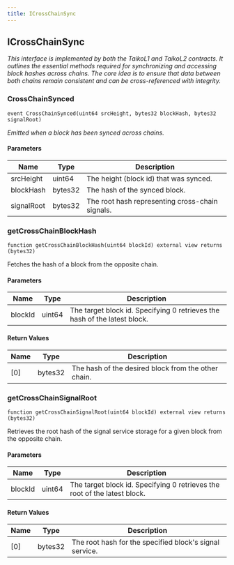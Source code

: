 ```yaml
---
title: ICrossChainSync
---
```


## ICrossChainSync

_This interface is implemented by both the TaikoL1 and TaikoL2
contracts.
It outlines the essential methods required for synchronizing and accessing
block hashes across chains. The core idea is to ensure that data between
both chains remain consistent and can be cross-referenced with integrity._

### CrossChainSynced

```solidity
event CrossChainSynced(uint64 srcHeight, bytes32 blockHash, bytes32 signalRoot)
```

_Emitted when a block has been synced across chains._

#### Parameters

| Name       | Type    | Description                                     |
| ---------- | ------- | ----------------------------------------------- |
| srcHeight  | uint64  | The height (block id) that was synced.          |
| blockHash  | bytes32 | The hash of the synced block.                   |
| signalRoot | bytes32 | The root hash representing cross-chain signals. |

### getCrossChainBlockHash

```solidity
function getCrossChainBlockHash(uint64 blockId) external view returns (bytes32)
```

Fetches the hash of a block from the opposite chain.

#### Parameters

| Name    | Type   | Description                                                               |
| ------- | ------ | ------------------------------------------------------------------------- |
| blockId | uint64 | The target block id. Specifying 0 retrieves the hash of the latest block. |

#### Return Values

| Name | Type    | Description                                         |
| ---- | ------- | --------------------------------------------------- |
| [0]  | bytes32 | The hash of the desired block from the other chain. |

### getCrossChainSignalRoot

```solidity
function getCrossChainSignalRoot(uint64 blockId) external view returns (bytes32)
```

Retrieves the root hash of the signal service storage for a
given block from the opposite chain.

#### Parameters

| Name    | Type   | Description                                                               |
| ------- | ------ | ------------------------------------------------------------------------- |
| blockId | uint64 | The target block id. Specifying 0 retrieves the root of the latest block. |

#### Return Values

| Name | Type    | Description                                             |
| ---- | ------- | ------------------------------------------------------- |
| [0]  | bytes32 | The root hash for the specified block's signal service. |
